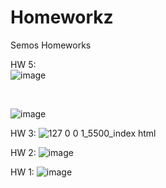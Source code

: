 # Homeworkz
 Semos Homeworks
 
HW 5: <br>
![image](https://user-images.githubusercontent.com/35933971/197408976-b1bbfb88-1821-4f48-8d8d-512a94bbc112.png)

<br>

![image](https://user-images.githubusercontent.com/35933971/197399739-0da3f34f-593d-4fd2-8552-64e2c123b122.png)
 
 
HW 3: ![127 0 0 1_5500_index html](https://user-images.githubusercontent.com/35933971/196324696-2e0d25b0-d8d4-4861-8dbb-5bba2783567b.png)

 
HW 2: ![image](https://user-images.githubusercontent.com/35933971/195985069-7ed36736-c8a2-47f8-bbd8-eb46f79c03a4.png)


HW 1: ![image](https://user-images.githubusercontent.com/35933971/195481331-ac101252-fa5b-41a3-acdd-0a9d7f41440d.png)


